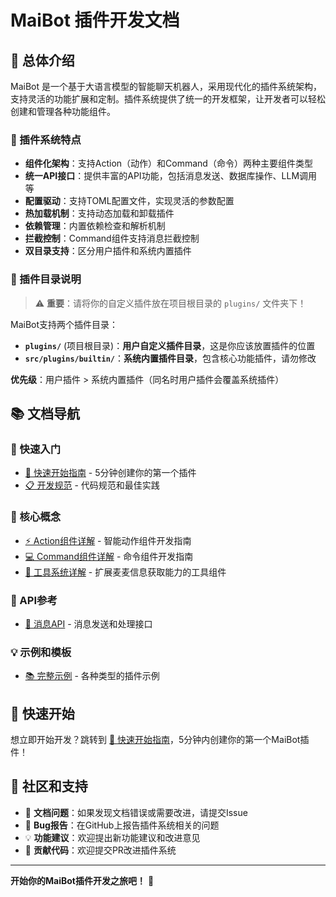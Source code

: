 # MaiBot 插件开发文档

## 📖 总体介绍

MaiBot 是一个基于大语言模型的智能聊天机器人，采用现代化的插件系统架构，支持灵活的功能扩展和定制。插件系统提供了统一的开发框架，让开发者可以轻松创建和管理各种功能组件。

### 🎯 插件系统特点

- **组件化架构**：支持Action（动作）和Command（命令）两种主要组件类型
- **统一API接口**：提供丰富的API功能，包括消息发送、数据库操作、LLM调用等
- **配置驱动**：支持TOML配置文件，实现灵活的参数配置
- **热加载机制**：支持动态加载和卸载插件
- **依赖管理**：内置依赖检查和解析机制
- **拦截控制**：Command组件支持消息拦截控制
- **双目录支持**：区分用户插件和系统内置插件

### 📂 插件目录说明

> ⚠️ **重要**：请将你的自定义插件放在项目根目录的 `plugins/` 文件夹下！

MaiBot支持两个插件目录：

- **`plugins/`** (项目根目录)：**用户自定义插件目录**，这是你应该放置插件的位置
- **`src/plugins/builtin/`**：**系统内置插件目录**，包含核心功能插件，请勿修改

**优先级**：用户插件 > 系统内置插件（同名时用户插件会覆盖系统插件）

## 📚 文档导航

### 🚀 快速入门
- [🚀 快速开始指南](docs/plugins/quick-start.md) - 5分钟创建你的第一个插件
- [📋 开发规范](docs/plugins/development-standards.md) - 代码规范和最佳实践

### 📖 核心概念
- [⚡ Action组件详解](docs/plugins/action-components.md) - 智能动作组件开发指南
- [💻 Command组件详解](docs/plugins/command-components.md) - 命令组件开发指南
- [🔧 工具系统详解](docs/plugins/tool-system.md) - 扩展麦麦信息获取能力的工具组件

### 🔌 API参考
- [📡 消息API](docs/plugins/api/message-api.md) - 消息发送和处理接口

### 💡 示例和模板
- [📚 完整示例](docs/plugins/examples/complete-examples.md) - 各种类型的插件示例


## 🎉 快速开始

想立即开始开发？跳转到 [🚀 快速开始指南](docs/plugins/quick-start.md)，5分钟内创建你的第一个MaiBot插件！

## 💬 社区和支持

- 📖 **文档问题**：如果发现文档错误或需要改进，请提交Issue
- 🐛 **Bug报告**：在GitHub上报告插件系统相关的问题
- 💡 **功能建议**：欢迎提出新功能建议和改进意见
- 🤝 **贡献代码**：欢迎提交PR改进插件系统

---

**开始你的MaiBot插件开发之旅吧！** 🚀 